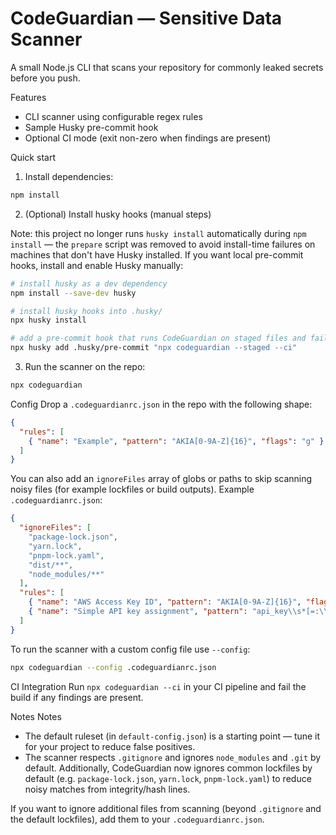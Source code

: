 # CodeGuardian — Sensitive Data Scanner

A small Node.js CLI that scans your repository for commonly leaked secrets before you push.

Features
- CLI scanner using configurable regex rules
- Sample Husky pre-commit hook
- Optional CI mode (exit non-zero when findings are present)

Quick start
1. Install dependencies:

```bash
npm install
```

2. (Optional) Install husky hooks (manual steps)

Note: this project no longer runs `husky install` automatically during `npm install` — the `prepare` script was removed to avoid install-time failures on machines that don't have Husky installed. If you want local pre-commit hooks, install and enable Husky manually:

```bash
# install husky as a dev dependency
npm install --save-dev husky

# install husky hooks into .husky/
npx husky install

# add a pre-commit hook that runs CodeGuardian on staged files and fails the commit
npx husky add .husky/pre-commit "npx codeguardian --staged --ci"
```

3. Run the scanner on the repo:

```bash
npx codeguardian
```

Config
Drop a `.codeguardianrc.json` in the repo with the following shape:

```json
{
  "rules": [
    { "name": "Example", "pattern": "AKIA[0-9A-Z]{16}", "flags": "g" }
  ]
}
```

You can also add an `ignoreFiles` array of globs or paths to skip scanning noisy files (for example lockfiles or build outputs). Example `.codeguardianrc.json`:

```json
{
  "ignoreFiles": [
    "package-lock.json",
    "yarn.lock",
    "pnpm-lock.yaml",
    "dist/**",
    "node_modules/**"
  ],
  "rules": [
    { "name": "AWS Access Key ID", "pattern": "AKIA[0-9A-Z]{16}", "flags": "g" },
    { "name": "Simple API key assignment", "pattern": "api_key\\s*[=:\\s]\\s*([A-Za-z0-9_\\-]{8,})", "flags": "gi" }
  ]
}
```

To run the scanner with a custom config file use `--config`:

```bash
npx codeguardian --config .codeguardianrc.json
```

CI Integration
Run `npx codeguardian --ci` in your CI pipeline and fail the build if any findings are present.

Notes
Notes
- The default ruleset (in `default-config.json`) is a starting point — tune it for your project to reduce false positives.
- The scanner respects `.gitignore` and ignores `node_modules` and `.git` by default. Additionally, CodeGuardian now ignores common lockfiles by default (e.g. `package-lock.json`, `yarn.lock`, `pnpm-lock.yaml`) to reduce noisy matches from integrity/hash lines.

If you want to ignore additional files from scanning (beyond `.gitignore` and the default lockfiles), add them to your `.codeguardianrc.json`.
